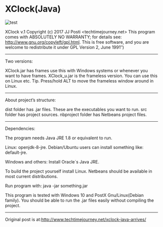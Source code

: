 # XClock(Java)

![test](https://user-images.githubusercontent.com/29865797/30662433-c09dbea2-9e4f-11e7-947f-76aacd5a957c.jpg)

XClock v.1 Copyright (c) 2017 JJ Posti <techtimejourney.net> This program comes with ABSOLUTELY NO WARRANTY; for details see: http://www.gnu.org/copyleft/gpl.html. This is free software, and you are welcome to redistribute it under GPL Version 2, June 1991″)

_______________

Two versions:

XClock.jar has frames use this with Windows systems or whenever you want to have frames.
XClock_u.jar is the frameless version. You can use this on Linux etc. Tip. Press/hold ALT to move the frameless window around in Linux.

_______

About project’s structure:

dist folder has .jar files. These are the executables you want to run.
src folder has project sources.
nbproject folder has Netbeans project files.

____________

Dependencies:

The program needs Java JRE 1.8 or equivalent to run.

Linux: openjdk-8-jre. Debian/Ubuntu users can install something like: default-jre.

Windows and others: Install Oracle´s Java JRE.

To build the project yourself install Linux. Netbeans should be available in most current distributions.

Run program with: java -jar something.jar

This program is tested with Windows 10 and PostX Gnu/Linux(Debian family). You should be able to run the .jar files easily without compiling the project.
_______________________
Original post is at:http://www.techtimejourney.net/xclock-java-arrives/

